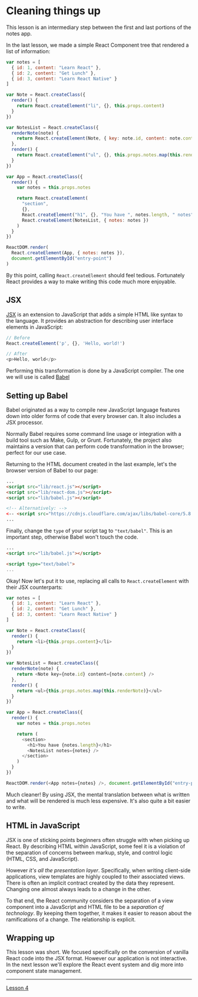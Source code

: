 # Cleaning things up

This lesson is an intermediary step between the first and last portions of the
notes app.

In the last lesson, we made a simple React Component tree that rendered a list
of information:

```javascript
var notes = [
  { id: 1, content: "Learn React" },
  { id: 2, content: "Get Lunch" },
  { id: 3, content: "Learn React Native" }
]

var Note = React.createClass({
  render() {
    return React.createElement("li", {}, this.props.content)
  }
})

var NotesList = React.createClass({
  renderNote(note) {
    return React.createElement(Note, { key: note.id, content: note.content })
  },
  render() {
    return React.createElement("ul", {}, this.props.notes.map(this.renderNote))
  }
})

var App = React.createClass({
  render() {
    var notes = this.props.notes

    return React.createElement(
      "section",
      {},
      React.createElement("h1", {}, "You have ", notes.length, " notes"),
      React.createElement(NotesList, { notes: notes })
    )
  }
})

ReactDOM.render(
  React.createElement(App, { notes: notes }),
  document.getElementById("entry-point")
)
```

By this point, calling `React.createElement` should feel tedious. Fortunately
React provides a way to make writing this code much more enjoyable.

## JSX

[JSX](https://facebook.github.io/react/docs/jsx-in-depth.html) is an extension
to JavaScript that adds a simple HTML like syntax to the language. It provides
an abstraction for describing user interface elements in JavaScript:

```javascript
// Before
React.createElement('p', {}, 'Hello, world!')

// After
<p>Hello, world</p>
```

Performing this transformation is done by a JavaScript compiler. The one we will
use is called [Babel](https://babeljs.io)

## Setting up Babel

Babel originated as a way to compile new JavaScript language features down into
older forms of code that every browser can. It also includes a JSX processor.

Normally Babel requires some command line usage or integration with a build tool
such as Make, Gulp, or Grunt. Fortunately, the project also maintains a version
that can perform code transformation in the browser; perfect for our use case.

Returning to the HTML document created in the last example, let's the browser
version of Babel to our page:

```html
...
<script src="lib/react.js"></script>
<script src="lib/react-dom.js"></script>
<script src="lib/babel.js"></script>

<!-- Alternatively: -->
<-- <script src="https://cdnjs.cloudflare.com/ajax/libs/babel-core/5.8.34/browser.js"></script> -->
...
```

Finally, change the `type` of your script tag to `"text/babel"`. This is an
important step, otherwise Babel won't touch the code.

```html
...
<script src="lib/babel.js"></script>

<script type="text/babel">
...
```

Okay! Now let's put it to use, replacing all calls to `React.createElement` with
their JSX counterparts:

```javascript
var notes = [
  { id: 1, content: "Learn React" },
  { id: 2, content: "Get Lunch" },
  { id: 3, content: "Learn React Native" }
]

var Note = React.createClass({
  render() {
    return <li>{this.props.content}</li>
  }
})

var NotesList = React.createClass({
  renderNote(note) {
    return <Note key={note.id} content={note.content} />
  },
  render() {
    return <ul>{this.props.notes.map(this.renderNote)}</ul>
  }
})

var App = React.createClass({
  render() {
    var notes = this.props.notes

    return (
      <section>
        <h1>You have {notes.length}</h1>
        <NotesList notes={notes} />
      </section>
    )
  }
})

ReactDOM.render(<App notes={notes} />, document.getElementById("entry-point"))
```

Much cleaner! By using JSX, the mental translation between what is written and
what will be rendered is much less expensive. It's also quite a bit easier to
write.

## HTML in JavaScript

JSX is one of sticking points beginners often struggle with when picking up
React. By describing HTML within JavaScript, some feel it is a violation of the
separation of concerns between markup, style, and control logic (HTML, CSS, and
JavaScript).

However _it's all the presentation layer_. Specifically, when writing
client-side applications, view templates are highly coupled to their associated
views. There is often an implicit contract created by the data they represent.
Changing one almost always leads to a change in the other.

To that end, the React community considers the separation of a view component
into a JavaScript and HTML file to be a _separation of technology_. By keeping
them together, it makes it easier to reason about the ramifications of a change.
The relationship is explicit.

## Wrapping up

This lesson was short. We focused specifically on the conversion of vanilla
React code into the JSX format. However our application is not interactive. In
the next lesson we'll explore the React event system and dig more into component
state management.

---

[Lesson 4](../3-events-and-state/index.html)
